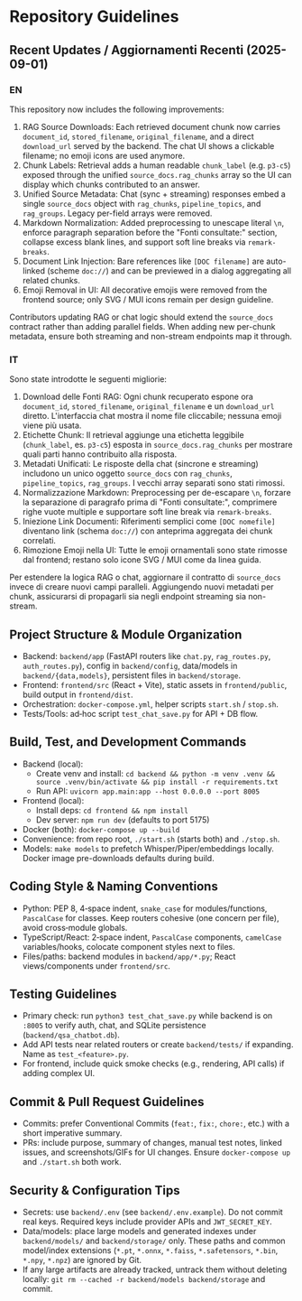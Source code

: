 # Repository Guidelines

## Recent Updates / Aggiornamenti Recenti (2025-09-01)

### EN
This repository now includes the following improvements:
1. RAG Source Downloads: Each retrieved document chunk now carries `document_id`, `stored_filename`, `original_filename`, and a direct `download_url` served by the backend. The chat UI shows a clickable filename; no emoji icons are used anymore.
2. Chunk Labels: Retrieval adds a human readable `chunk_label` (e.g. `p3-c5`) exposed through the unified `source_docs.rag_chunks` array so the UI can display which chunks contributed to an answer.
3. Unified Source Metadata: Chat (sync + streaming) responses embed a single `source_docs` object with `rag_chunks`, `pipeline_topics`, and `rag_groups`. Legacy per-field arrays were removed.
4. Markdown Normalization: Added preprocessing to unescape literal `\n`, enforce paragraph separation before the "Fonti consultate:" section, collapse excess blank lines, and support soft line breaks via `remark-breaks`.
5. Document Link Injection: Bare references like `[DOC filename]` are auto-linked (scheme `doc://`) and can be previewed in a dialog aggregating all related chunks.
6. Emoji Removal in UI: All decorative emojis were removed from the frontend source; only SVG / MUI icons remain per design guideline.

Contributors updating RAG or chat logic should extend the `source_docs` contract rather than adding parallel fields. When adding new per-chunk metadata, ensure both streaming and non-stream endpoints map it through.

### IT
Sono state introdotte le seguenti migliorie:
1. Download delle Fonti RAG: Ogni chunk recuperato espone ora `document_id`, `stored_filename`, `original_filename` e un `download_url` diretto. L'interfaccia chat mostra il nome file cliccabile; nessuna emoji viene più usata.
2. Etichette Chunk: Il retrieval aggiunge una etichetta leggibile (`chunk_label`, es. `p3-c5`) esposta in `source_docs.rag_chunks` per mostrare quali parti hanno contribuito alla risposta.
3. Metadati Unificati: Le risposte della chat (sincrone e streaming) includono un unico oggetto `source_docs` con `rag_chunks`, `pipeline_topics`, `rag_groups`. I vecchi array separati sono stati rimossi.
4. Normalizzazione Markdown: Preprocessing per de-escapare `\n`, forzare la separazione di paragrafo prima di "Fonti consultate:", comprimere righe vuote multiple e supportare soft line break via `remark-breaks`.
5. Iniezione Link Documenti: Riferimenti semplici come `[DOC nomefile]` diventano link (schema `doc://`) con anteprima aggregata dei chunk correlati.
6. Rimozione Emoji nella UI: Tutte le emoji ornamentali sono state rimosse dal frontend; restano solo icone SVG / MUI come da linea guida.

Per estendere la logica RAG o chat, aggiornare il contratto di `source_docs` invece di creare nuovi campi paralleli. Aggiungendo nuovi metadati per chunk, assicurarsi di propagarli sia negli endpoint streaming sia non-stream.

## Project Structure & Module Organization
- Backend: `backend/app` (FastAPI routers like `chat.py`, `rag_routes.py`, `auth_routes.py`), config in `backend/config`, data/models in `backend/{data,models}`, persistent files in `backend/storage`.
- Frontend: `frontend/src` (React + Vite), static assets in `frontend/public`, build output in `frontend/dist`.
- Orchestration: `docker-compose.yml`, helper scripts `start.sh` / `stop.sh`.
- Tests/Tools: ad‑hoc script `test_chat_save.py` for API + DB flow.

## Build, Test, and Development Commands
- Backend (local):
  - Create venv and install: `cd backend && python -m venv .venv && source .venv/bin/activate && pip install -r requirements.txt`
  - Run API: `uvicorn app.main:app --host 0.0.0.0 --port 8005`
- Frontend (local):
  - Install deps: `cd frontend && npm install`
  - Dev server: `npm run dev` (defaults to port 5175)
- Docker (both): `docker-compose up --build`
- Convenience: from repo root, `./start.sh` (starts both) and `./stop.sh`.
 - Models: `make models` to prefetch Whisper/Piper/embeddings locally. Docker image pre-downloads defaults during build.

## Coding Style & Naming Conventions
- Python: PEP 8, 4‑space indent, `snake_case` for modules/functions, `PascalCase` for classes. Keep routers cohesive (one concern per file), avoid cross‑module globals.
- TypeScript/React: 2‑space indent, `PascalCase` components, `camelCase` variables/hooks, colocate component styles next to files.
- Files/paths: backend modules in `backend/app/*.py`; React views/components under `frontend/src`.

## Testing Guidelines
- Primary check: run `python3 test_chat_save.py` while backend is on `:8005` to verify auth, chat, and SQLite persistence (`backend/qsa_chatbot.db`).
- Add API tests near related routers or create `backend/tests/` if expanding. Name as `test_<feature>.py`.
- For frontend, include quick smoke checks (e.g., rendering, API calls) if adding complex UI.

## Commit & Pull Request Guidelines
- Commits: prefer Conventional Commits (`feat:`, `fix:`, `chore:`, etc.) with a short imperative summary.
- PRs: include purpose, summary of changes, manual test notes, linked issues, and screenshots/GIFs for UI changes. Ensure `docker-compose up` and `./start.sh` both work.

## Security & Configuration Tips
- Secrets: use `backend/.env` (see `backend/.env.example`). Do not commit real keys. Required keys include provider APIs and `JWT_SECRET_KEY`.
- Data/models: place large models and generated indexes under `backend/models/` and `backend/storage/` only. These paths and common model/index extensions (`*.pt`, `*.onnx`, `*.faiss`, `*.safetensors`, `*.bin`, `*.npy`, `*.npz`) are ignored by Git.
- If any large artifacts are already tracked, untrack them without deleting locally: `git rm --cached -r backend/models backend/storage` and commit.
